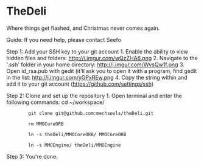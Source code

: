 TheDeli
=======

Where things get flashed, and Christmas never comes again.


Guide: If you need help, please contact Seefo

Step 1: Add your SSH key to your git account
	1. Enable the ability to view hidden files and folders: http://i.imgur.com/wQzZHA6.png
	2. Navigate to the '.ssh' folder in your home directory: http://i.imgur.com/WvsQw1f.png
	3. Open id_rsa.pub with gedit (it'll ask you to open it with a program, find gedit in the list: http://i.imgur.com/yGPxREw.png
	4. Copy the string within and add it to your git account (https://github.com/settings/ssh)
	
Step 2: Clone and set up the repository
	1. Open terminal and enter the following commands:
			cd ~/workspace/

			git clone git@github.com:mechsouls/theDeli.git
			
			rm MMOCoreORB
			
			ln -s theDeli/MMOCoreORB/ MMOCoreORB
			
			ln -s MMOEngine/ theDeli/MMOEngine
	
Step 3: You're done.

